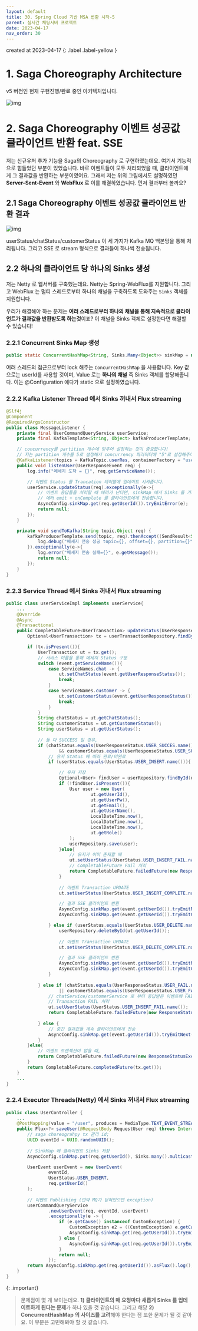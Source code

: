 ```yaml
---
layout: default
title: 30. Spring Cloud 기반 MSA 변환 시작-5
parent: 실시간 채팅서버 프로젝트
date: 2023-04-17
nav_order: 30
---
```

created at 2023-04-17
{: .label .label-yellow }
# 1. Saga Choreography Architecture

v5 버전인 현재 구현진행/완료 중인 아키텍처입니다.

![img](../../../assets/img/msa/12.svg)


# 2. Saga Choreography 이벤트 성공값 클라이언트 반환 feat. SSE

저는 신규유저 추가 기능을 Saga의 Choreography 로 구현하였는데요. 여기서 기능적으로 힘들었던 부분이 있었습니다. 바로 이벤트들이 모두 처리되었을 때, 클라이언트에게 그 결과값을 반환하는 부분이였어요. 그래서 저는 위의 그림에서도 설명하였던 **Server-Sent-Event** 와 **WebFlux** 로 이를 해결하였습니다. 먼저 결과부터 볼까요?

## 2.1 Saga Choreography 이벤트 성공값 클라이언트 반환 결과
![img](../../../assets/img/msa/13.png)

userStatus/chatStatus/customerStatus 이 세 가지가 Kafka MQ 백본망을 통해 처리됩니다. 그리고 SSE 로 stream 형식으로 결과들이 하나씩 전송됩니다.

## 2.2 하나의 클라이언트 당 하나의 Sinks 생성

저는 Netty 로 웹서버를 구축했는데요. Netty는 Spring-WebFlux를 지원합니다. 그리고 WebFlux 는 멀티 스레드로부터 하나의 채널을 구축하도록 도와주는 `Sinks` 객체를 지원합니다. 

우리가 해결해야 하는 문제는 **여러 스레드로부터 하나의 채널을 통해 지속적으로 클라이언트가 결과값을 반환받도록 하는것**이죠? 이 채널을 Sinks 객체로 설정한다면 해결할 수 있습니다!

### 2.2.1 Concurrent Sinks Map 생성

```java
public static ConcurrentHashMap<String, Sinks.Many<Object>> sinkMap = new ConcurrentHashMap<>();
```


여러 스레드의 접근으로부터 lock 해주는 `ConcurrentHashMap` 을 사용합니다. Key 값으로는 userId를 사용할 것이며, Value 로는 **하나의 채널** 즉 Sinks 객체를 할당해줍니다. 이는 @Configuration 에다가 static 으로 설정하였습니다.

### 2.2.2 **Kafka Listener Thread** 에서 Sinks 꺼내서 Flux streaming

```java
@Slf4j
@Component
@RequiredArgsConstructor
public class MessageListener {
    private final UserCommandQueryService userService;
    private final KafkaTemplate<String, Object> kafkaProducerTemplate;

    // concurrency를 partition 개수에 맞추어 설정하는 것이 중요합니다!
    // 저는 partition 개수를 5로 설정해서 concurrency 파라미터에 "5"로 설정해주어야 합니다.
    @KafkaListener(topics = KafkaTopic.userRes, containerFactory = "userKafkaListenerContainerFactory", concurrency = KafkaTopicPartition.userRes)
    public void listenUser(UserResponseEvent req) {
        log.info("메세지 도착 = {}", req.getServiceName());

        // 이벤트 Status 를 Trancation 테이블에 업데이트 시켜줍니다.
        userService.updateStatus(req).exceptionally(e->{
            // 이벤트 응답들을 처리할 때 에러가 난다면, sinkMap 에서 Sinks 를 가져와서 tryEmitError()를 통해
            // 에러 emit + onComplete 를 클라이언트에게 전송합니다.
            AsyncConfig.sinkMap.get(req.getUserId()).tryEmitError(e);
            return null;
        });
    }

    private void sendToKafka(String topic,Object req) {
        kafkaProducerTemplate.send(topic, req).thenAccept((SendResult<String, Object> result)->{
            log.debug("메세지 전송 성공 topic={}, offset={}, partition={}",topic, result.getRecordMetadata().offset(), result.getRecordMetadata().partition());
        }).exceptionally(e->{
            log.error("메세지 전송 실패={}", e.getMessage());
            return null;
        });
    }
}
```

### 2.2.3 **Service Thread** 에서 Sinks 꺼내서 Flux streaming

```java
public class userServiceImpl implements userService{
    ...
    @Override
    @Async
    @Transactional
    public CompletableFuture<UserTransaction> updateStatus(UserResponseEvent event) {
        Optional<UserTransaction> tx = userTransactionRepository.findByEventId(event.getEventId());

        if (tx.isPresent()){
            UserTransaction ut = tx.get();
            // 서비스 이름을 통해 메세지 Status 구분
            switch (event.getServiceName()){
                case ServiceNames.chat -> {
                    ut.setChatStatus(event.getUserResponseStatus());
                    break;
                }
                case ServiceNames.customer -> {
                    ut.setCustomerStatus(event.getUserResponseStatus());
                    break;
                }
            }
            String chatStatus = ut.getChatStatus();
            String customerStatus = ut.getCustomerStatus();
            String userStatus = ut.getUserStatus();
            
            // 둘 다 SUCCESS 일 경우,
            if (chatStatus.equals(UserResponseStatus.USER_SUCCES.name())
                    && customerStatus.equals(UserResponseStatus.USER_SUCCES.name())){
                // 유저 Status 에 따라 완료/미완료
                if (userStatus.equals(UserStatus.USER_INSERT.name())){

                    // 유저 저장
                    Optional<User> findUser = userRepository.findById(ut.getUserId());
                    if (!findUser.isPresent()){
                        User user = new User(
                                ut.getUserId(),
                                ut.getUserPw(),
                                ut.getEmail(),
                                ut.getUserName(),
                                LocalDateTime.now(),
                                LocalDateTime.now(),
                                LocalDateTime.now(),
                                ut.getRole()
                        );
                        userRepository.save(user);
                    }else{
                        // 유저가 이미 존재할 때
                        ut.setUserStatus(UserStatus.USER_INSERT_FAIL.name());
                        // CompletableFuture Fail 처리
                        return CompletableFuture.failedFuture(new ResponseStatusException(HttpStatus.CONFLICT, "동일한 사용자가 존재합니다"));
                    }
                    
                    // 이벤트 Transaction UPDATE
                    ut.setUserStatus(UserStatus.USER_INSERT_COMPLETE.name());

                    // 결과 SSE 클라이언트 반환
                    AsyncConfig.sinkMap.get(event.getUserId()).tryEmitNext(ut);
                    AsyncConfig.sinkMap.get(event.getUserId()).tryEmitComplete();

                } else if (userStatus.equals(UserStatus.USER_DELETE.name())) {
                    userRepository.deleteById(ut.getUserId());
                    
                    // 이벤트 Transaction UPDATE
                    ut.setUserStatus(UserStatus.USER_DELETE_COMPLETE.name());

                    // 결과 SSE 클라이언트 반환
                    AsyncConfig.sinkMap.get(event.getUserId()).tryEmitNext(ut);
                    AsyncConfig.sinkMap.get(event.getUserId()).tryEmitComplete();
                }
                
            } else if (chatStatus.equals(UserResponseStatus.USER_FAIL.name())
                    || customerStatus.equals(UserResponseStatus.USER_FAIL.name())) {
                // chatService/customerService 로 부터 응답받은 이벤트에 FAIL 이 있을 경우
                // Transaction FAIL 처리
                ut.setUserStatus(UserStatus.USER_INSERT_FAIL.name());
                return CompletableFuture.failedFuture(new ResponseStatusException(HttpStatus.CONFLICT, "동일한 사용자가 존재합니다"));
                
            } else {
                // 중간 결과값들 계속 클라이언트에게 전송
                AsyncConfig.sinkMap.get(event.getUserId()).tryEmitNext(ut);
            }
        }else{
            // 이벤트 트랜젝션이 없을 때, 
            return CompletableFuture.failedFuture(new ResponseStatusException(HttpStatus.INTERNAL_SERVER_ERROR, "없는 트랜젝션 입니다"));
        }
        return CompletableFuture.completedFuture(tx.get());
    }
    ...
}
```

### 2.2.4 **Executor Threads(Netty)** 에서 Sinks 꺼내서 Flux streaming

```java
public class UserController {
    ...
    @PostMapping(value = "/user", produces = MediaType.TEXT_EVENT_STREAM_VALUE)
    public Flux<?> saveUser(@RequestBody RequestUser req) throws InterruptedException {
        // saga choreograhpy tx 관리 id;
        UUID eventId = UUID.randomUUID();
        
        // SinkMap 에 클라이언트 Sinks 저장
        AsyncConfig.sinkMap.put(req.getUserId(), Sinks.many().multicast().onBackpressureBuffer());

        UserEvent userEvent = new UserEvent(
                eventId,
                UserStatus.USER_INSERT,
                req.getUserId()
        );
        
        // 이벤트 Publishing (만약 MQ가 닫혀있으면 exception)
        userCommandQueryService
                .newUserEvent(req, eventId, userEvent)
                .exceptionally(e -> {
                    if (e.getCause() instanceof CustomException) {
                        CustomException e2 = ((CustomException) e.getCause());
                        AsyncConfig.sinkMap.get(req.getUserId()).tryEmitError(new ResponseStatusException(e2.getErrorCode().getHttpStatus(), e2.getErrorCode().getDetail()));
                    } else {
                        AsyncConfig.sinkMap.get(req.getUserId()).tryEmitError(new ResponseStatusException(HttpStatus.INTERNAL_SERVER_ERROR, e.getMessage()));
                    }
                    return null;
                });
        return AsyncConfig.sinkMap.get(req.getUserId()).asFlux().log();
    }
}
```

{: .important}
> 문제점이 몇 개 보이는데요. **1) 클라이언트의 매 요청마다 새롭게 Sinks 를 업데이트하게 된다는 문제**가 하나 있을 것 같습니다. 그리고 해당 **2) ConcurrentHashMap 의 사이즈를 고려**해야 한다는 점 또한 문제가 될 것 같아요. 이 부분은 고민해봐야 할 것 같습니다.

